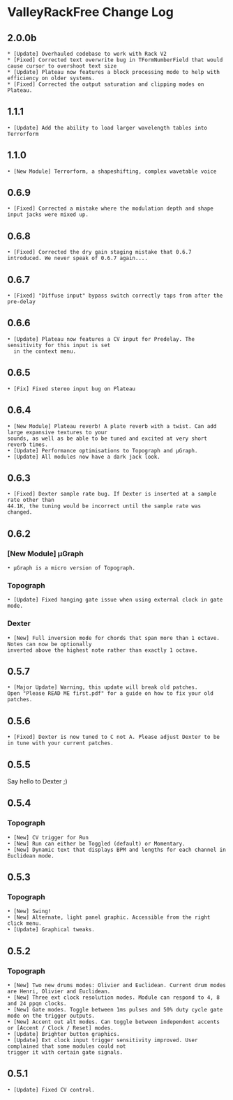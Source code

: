 # ValleyRackFree Change Log

## 2.0.0b
    
    * [Update] Overhauled codebase to work with Rack V2
    * [Fixed] Corrected text overwrite bug in TFormNumberField that would cause cursor to overshoot text size
    * [Update] Plateau now features a block processing mode to help with efficiency on older systems.
    * [Fixed] Corrected the output saturation and clipping modes on Plateau.

## 1.1.1

    • [Update] Add the ability to load larger wavelength tables into Terrorform

## 1.1.0

    • [New Module] Terrorform, a shapeshifting, complex wavetable voice

## 0.6.9

    • [Fixed] Corrected a mistake where the modulation depth and shape input jacks were mixed up.

## 0.6.8

    • [Fixed] Corrected the dry gain staging mistake that 0.6.7 introduced. We never speak of 0.6.7 again....

## 0.6.7

    • [Fixed] "Diffuse input" bypass switch correctly taps from after the pre-delay

## 0.6.6

    • [Update] Plateau now features a CV input for Predelay. The sensitivity for this input is set
      in the context menu.

## 0.6.5

    • [Fix] Fixed stereo input bug on Plateau

## 0.6.4

    • [New Module] Plateau reverb! A plate reverb with a twist. Can add large expansive textures to your
    sounds, as well as be able to be tuned and excited at very short reverb times.
    • [Update] Performance optimisations to Topograph and µGraph.
    • [Update] All modules now have a dark jack look.

## 0.6.3

    • [Fixed] Dexter sample rate bug. If Dexter is inserted at a sample rate other than
    44.1K, the tuning would be incorrect until the sample rate was changed.

## 0.6.2

### [New Module] µGraph
    • µGraph is a micro version of Topograph.

### Topograph
    • [Update] Fixed hanging gate issue when using external clock in gate mode.

### Dexter
    • [New] Full inversion mode for chords that span more than 1 octave. Notes can now be optionally
    inverted above the highest note rather than exactly 1 octave.

## 0.5.7
    • [Major Update] Warning, this update will break old patches.
    Open "Please READ ME first.pdf" for a guide on how to fix your old patches.

## 0.5.6
    • [Fixed] Dexter is now tuned to C not A. Please adjust Dexter to be in tune with your current patches.

## 0.5.5

Say hello to Dexter ;)

## 0.5.4

### Topograph
    • [New] CV trigger for Run
    • [New] Run can either be Toggled (default) or Momentary.
    • [New] Dynamic text that displays BPM and lengths for each channel in Euclidean mode.

## 0.5.3

### Topograph
    • [New] Swing!
    • [New] Alternate, light panel graphic. Accessible from the right click menu.
    • [Update] Graphical tweaks.

## 0.5.2

### Topograph
    • [New] Two new drums modes: Olivier and Euclidean. Current drum modes are Henri, Olivier and Euclidean.
    • [New] Three ext clock resolution modes. Module can respond to 4, 8 and 24 ppqn clocks.
    • [New] Gate modes. Toggle between 1ms pulses and 50% duty cycle gate mode on the trigger outputs.
    • [New] Accent out alt modes. Can toggle between independent accents or [Accent / Clock / Reset] modes.
    • [Update] Brighter button graphics.
    • [Update] Ext clock input trigger sensitivity improved. User complained that some modules could not
    trigger it with certain gate signals.

## 0.5.1
    • [Update] Fixed CV control.
